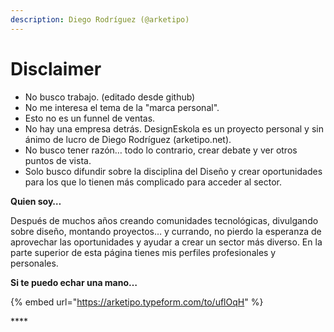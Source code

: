 ```yaml
---
description: Diego Rodríguez (@arketipo)
---
```


# Disclaimer

* No busco trabajo.  (editado desde github)
* No me interesa el tema de la "marca personal".
* Esto no es un funnel de ventas.
* No hay una empresa detrás. DesignEskola es un proyecto personal y sin ánimo de lucro de Diego Rodríguez \(arketipo.net\).
* No busco tener razón… todo lo contrario, crear debate y ver otros puntos de vista.
* Solo busco difundir sobre la disciplina del Diseño y crear oportunidades para los que lo tienen más complicado para acceder al sector.

**Quien soy…**

Después de muchos años creando comunidades tecnológicas, divulgando sobre diseño, montando proyectos… y currando, no pierdo la esperanza de aprovechar las oportunidades y ayudar a crear un sector más diverso. En la parte superior de esta página tienes mis perfiles profesionales y personales.

**Si te puedo echar una mano…**

{% embed url="https://arketipo.typeform.com/to/uflOqH" %}

\*\*\*\*

